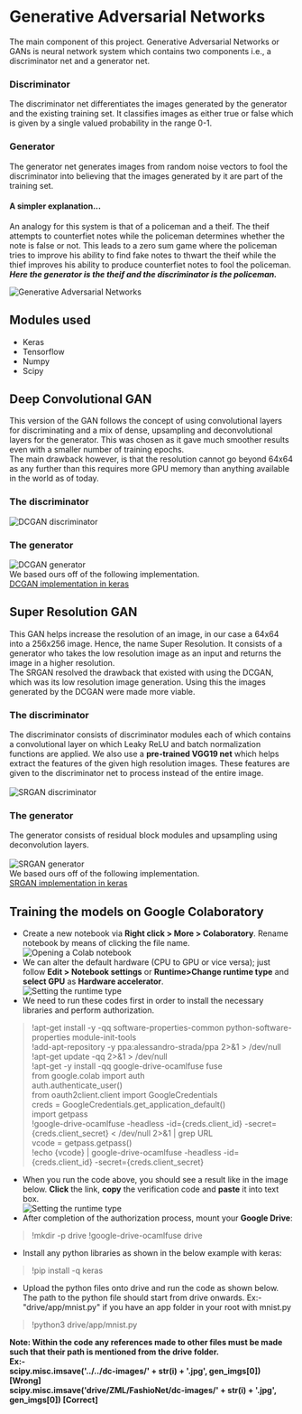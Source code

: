 # Generative Adversarial Networks
The main component of this project.
Generative Adversarial Networks or GANs is neural network system which contains two components i.e., a discriminator net and a generator net.

### Discriminator
The discriminator net differentiates the images generated by the generator and the existing training set.
It classifies images as either true or false which is given by a single valued probability in the range 0-1.

### Generator
The generator net generates images from random noise vectors to fool the discriminator into believing that the images generated by it are part of the training set.

#### A simpler explanation...
An analogy for this system is that of a policeman and a theif. The theif attempts to counterfiet notes while the policeman determines whether the note is false or not.
This leads to a zero sum game where the policeman tries to improve his ability to find fake notes to thwart the theif while the thief improves his ability to produce counterfiet notes to fool the policeman.\
***Here the generator is the theif and the discriminator is the policeman.***

![Generative Adversarial Networks](./display-images/GAN.png)

## Modules used
- Keras
- Tensorflow
- Numpy
- Scipy

## Deep Convolutional GAN
This version of the GAN follows the concept of using convolutional layers for discriminating and a mix of dense, upsampling and deconvolutional layers for the generator.
This was chosen as it gave much smoother results even with a smaller number of training epochs.\
The main drawback however, is that the resolution cannot go beyond 64x64 as any further than this requires more GPU memory than anything available in the world as of today.

### The discriminator
![DCGAN discriminator](./display-images/dc-discrim.png)

### The generator
![DCGAN generator](./display-images/dc-gen.png)
\
We based ours off of the following implementation.\
[DCGAN implementation in keras](https://github.com/eriklindernoren/Keras-GAN/blob/master/dcgan/dcgan.py)

## Super Resolution GAN
This GAN helps increase the resolution of an image, in our case a 64x64 into a 256x256 image. Hence, the name Super Resolution.
It consists of a generator who takes the low resolution image as an input and returns the image in a higher resolution.\
The SRGAN resolved the drawback that existed with using the DCGAN, which was its low resolution image generation. Using this the images generated by the DCGAN were made more viable.

### The discriminator
The discriminator consists of discriminator modules each of which contains a convolutional layer on which Leaky ReLU and batch normalization functions are applied.
We also use a **pre-trained VGG19 net** which helps extract the features of the given high resolution images. These features are given to the discriminator net to process instead of the entire image.\
\
![SRGAN discriminator](./display-images/sr-gen.png)

### The generator
The generator consists of residual block modules and upsampling using deconvolution layers.\
\
![SRGAN generator](./display-images/sr-discrim.png)
\
We based ours off of the following implementation.\
[SRGAN implementation in keras](https://github.com/eriklindernoren/Keras-GAN/tree/master/srgan)

## Training the models on Google Colaboratory
- Create a new notebook via **Right click > More > Colaboratory**. Rename notebook by means of clicking the file name.\
![Opening a Colab notebook](./display-images/first-step.jpeg)
- We can alter the default hardware (CPU to GPU or vice versa); just follow **Edit > Notebook settings** or **Runtime>Change runtime type** and **select GPU** as **Hardware accelerator**.\
![Setting the runtime type](./display-images/second-step.png)
- We need to run these codes first in order to install the necessary libraries and perform authorization.

> !apt-get install -y -qq software-properties-common python-software-properties module-init-tools \
> !add-apt-repository -y ppa:alessandro-strada/ppa 2>&1 > /dev/null \
> !apt-get update -qq 2>&1 > /dev/null \
> !apt-get -y install -qq google-drive-ocamlfuse fuse \
> from google.colab import auth \
> auth.authenticate_user() \
> from oauth2client.client import GoogleCredentials \
> creds = GoogleCredentials.get_application_default() \
> import getpass \
> !google-drive-ocamlfuse -headless -id={creds.client_id} -secret={creds.client_secret} < /dev/null 2>&1 | grep URL \
> vcode = getpass.getpass() \
> !echo {vcode} | google-drive-ocamlfuse -headless -id={creds.client_id} -secret={creds.client_secret}

- When you run the code above, you should see a result like in the image below. **Click** the link, **copy** the verification code and **paste** it into text box.\
![Setting the runtime type](./display-images/third-step.png)
- After completion of the authorization process, mount your **Google Drive**:

> !mkdir -p drive
> !google-drive-ocamlfuse drive

- Install any python libraries as shown in the below example with keras:

> !pip install -q keras

- Upload the python files onto drive and run the code as shown below. The path to the python file should start from drive onwards. Ex:- "drive/app/mnist.py" if you have an app folder in your root with mnist.py

> !python3 drive/app/mnist.py

**Note: Within the code any references made to other files must be made such that their path is mentioned
from the drive folder. \
Ex:- \
scipy.misc.imsave('../../dc-images/' + str(i) + '.jpg', gen_imgs[0])  [Wrong] \
scipy.misc.imsave('drive/ZML/FashioNet/dc-images/' + str(i) + '.jpg', gen_imgs[0]) [Correct]**
